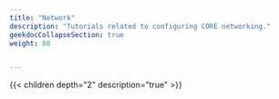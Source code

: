```yaml
---
title: "Network"
description: "Tutorials related to configuring CORE networking."
geekdocCollapseSection: true
weight: 80


---
```


{{< children depth="2" description="true" >}}
